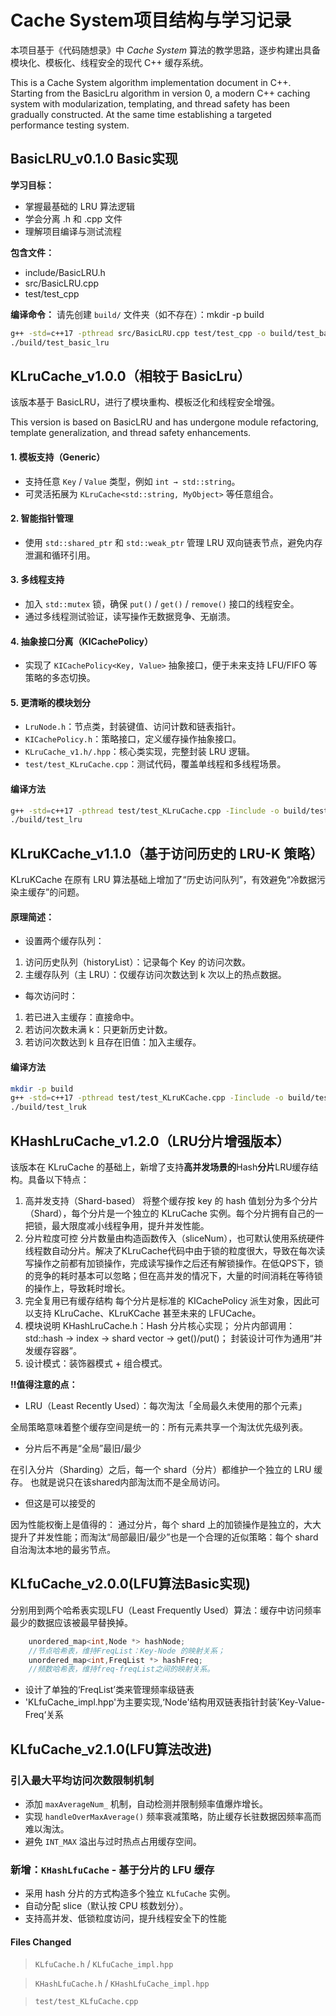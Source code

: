 # Cache System项目结构与学习记录

本项目基于《代码随想录》中 *Cache System* 算法的教学思路，逐步构建出具备模块化、模板化、线程安全的现代 C++ 缓存系统。

This is a Cache System algorithm implementation document in C++. Starting from the BasicLru algorithm in version 0, a modern C++ caching system with modularization, templating, and thread safety has been gradually constructed. At the same time establishing a targeted performance testing system.


## BasicLRU_v0.1.0 Basic实现
**学习目标：**
- 掌握最基础的 LRU 算法逻辑
- 学会分离 .h 和 .cpp 文件
- 理解项目编译与测试流程

**包含文件：**
- include/BasicLRU.h
- src/BasicLRU.cpp
- test/test_cpp

**编译命令：**
请先创建 `build/` 文件夹（如不存在）：mkdir -p build
```bash
g++ -std=c++17 -pthread src/BasicLRU.cpp test/test_cpp -o build/test_basic_lru
./build/test_basic_lru
```

## KLruCache_v1.0.0（相较于 BasicLru）

该版本基于 BasicLRU，进行了模块重构、模板泛化和线程安全增强。

This version is based on BasicLRU and has undergone module refactoring, template generalization, and thread safety enhancements.

####  1. 模板支持（Generic）
- 支持任意 `Key` / `Value` 类型，例如 `int → std::string`。
- 可灵活拓展为 `KLruCache<std::string, MyObject>` 等任意组合。

####  2. 智能指针管理
- 使用 `std::shared_ptr` 和 `std::weak_ptr` 管理 LRU 双向链表节点，避免内存泄漏和循环引用。

####  3. 多线程支持
- 加入 `std::mutex` 锁，确保 `put()` / `get()` / `remove()` 接口的线程安全。
- 通过多线程测试验证，读写操作无数据竞争、无崩溃。

####  4. 抽象接口分离（KICachePolicy）
- 实现了 `KICachePolicy<Key, Value>` 抽象接口，便于未来支持 LFU/FIFO 等策略的多态切换。

####  5. 更清晰的模块划分
- `LruNode.h`：节点类，封装键值、访问计数和链表指针。
- `KICachePolicy.h`：策略接口，定义缓存操作抽象接口。
- `KLruCache_v1.h/.hpp`：核心类实现，完整封装 LRU 逻辑。
- `test/test_KLruCache.cpp`：测试代码，覆盖单线程和多线程场景。

#### 编译方法
```bash
g++ -std=c++17 -pthread test/test_KLruCache.cpp -Iinclude -o build/test_lru
./build/test_lru
```

## KLruKCache_v1.1.0（基于访问历史的 LRU-K 策略）
KLruKCache 在原有 LRU 算法基础上增加了“历史访问队列”，有效避免“冷数据污染主缓存”的问题。

#### 原理简述：
- 设置两个缓存队列：
1. 访问历史队列（historyList）：记录每个 Key 的访问次数。
2. 主缓存队列（主 LRU）：仅缓存访问次数达到 k 次以上的热点数据。

- 每次访问时：
1. 若已进入主缓存：直接命中。
2. 若访问次数未满 k：只更新历史计数。
3. 若访问次数达到 k 且存在旧值：加入主缓存。

#### 编译方法
```bash
mkdir -p build
g++ -std=c++17 -pthread test/test_KLruKCache.cpp -Iinclude -o build/test_lruk
./build/test_lruk
```
## KHashLruCache_v1.2.0（LRU分片增强版本）

该版本在 KLruCache 的基础上，新增了支持**高并发场景的**Hash**分片**LRU缓存结构。具备以下特点：
1. 高并发支持（Shard-based）
将整个缓存按 key 的 hash 值划分为多个分片（Shard），每个分片是一个独立的 KLruCache 实例。每个分片拥有自己的一把锁，最大限度减小线程争用，提升并发性能。
2. 分片粒度可控
分片数量由构造函数传入（sliceNum），也可默认使用系统硬件线程数自动分片。解决了KLruCache代码中由于锁的粒度很大，导致在每次读写操作之前都有加锁操作，完成读写操作之后还有解锁操作。在低QPS下，锁的竞争的耗时基本可以忽略；但在高并发的情况下，大量的时间消耗在等待锁的操作上，导致耗时增长。
3. 完全复用已有缓存结构
每个分片是标准的 KICachePolicy 派生对象，因此可以支持 KLruCache、KLruKCache 甚至未来的 LFUCache。
4. 模块说明
KHashLruCache.h：Hash 分片核心实现；
分片内部调用：std::hash<Key> → index → shard vector → get()/put()；
封装设计可作为通用“并发缓存容器”。
5. 设计模式：装饰器模式 + 组合模式。

**‼️值得注意的点：**
- LRU（Least Recently Used）：每次淘汰「全局最久未使用的那个元素」

全局策略意味着整个缓存空间是统一的：所有元素共享一个淘汰优先级列表。
- 分片后不再是“全局”最旧/最少

在引入分片（Sharding）之后，每一个 shard（分片）都维护一个独立的 LRU 缓存。
也就是说只在该shared内部淘汰而不是全局访问。
- 但这是可以接受的

因为性能权衡上是值得的：
通过分片，每个 shard 上的加锁操作是独立的，大大提升了并发性能；而淘汰“局部最旧/最少”也是一个合理的近似策略：每个 shard 自治淘汰本地的最劣节点。

## KLfuCache_v2.0.0(LFU算法Basic实现)
分别用到两个哈希表实现LFU（Least Frequently Used）算法：缓存中访问频率最少的数据应该被最早替换掉。
```cpp
    unordered_map<int,Node *> hashNode;
    //节点哈希表，维持FreqList：Key-Node 的映射关系；
    unordered_map<int,FreqList *> hashFreq;
    //频数哈希表，维持freq-freqList之间的映射关系。
```
- 设计了单独的‘FreqList’类来管理频率级链表
- 'KLfuCache_impl.hpp'为主要实现,‘Node'结构用双链表指针封装’Key-Value-Freq‘关系

## KLfuCache_v2.1.0(LFU算法改进)
### 引入最大平均访问次数限制机制
- 添加 `maxAverageNum_` 机制，自动检测并限制频率值爆炸增长。
- 实现 `handleOverMaxAverage()` 频率衰减策略，防止缓存长驻数据因频率高而难以淘汰。
- 避免 `INT_MAX` 溢出与过时热点占用缓存空间。
### 新增：`KHashLfuCache` - 基于分片的 LFU 缓存
- 采用 hash 分片的方式构造多个独立 `KLfuCache` 实例。
- 自动分配 slice（默认按 CPU 核数划分）。
- 支持高并发、低锁粒度访问，提升线程安全下的性能
#### Files Changed
> `KLfuCache.h` / `KLfuCache_impl.hpp`

> `KHashLfuCache.h` / `KHashLfuCache_impl.hpp`

> `test/test_KLfuCache.cpp`